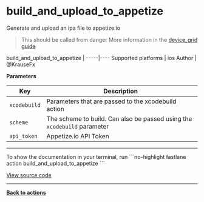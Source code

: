 # build_and_upload_to_appetize


Generate and upload an ipa file to appetize.io




> This should be called from danger
More information in the [device_grid guide](https://github.com/fastlane/fastlane/blob/master/fastlane/lib/fastlane/actions/device_grid/README.md)


build_and_upload_to_appetize |
-----|----
Supported platforms | ios
Author | @KrauseFx





**Parameters**

Key | Description
----|------------
  `xcodebuild` | Parameters that are passed to the xcodebuild action
  `scheme` | The scheme to build. Can also be passed using the `xcodebuild` parameter
  `api_token` | Appetize.io API Token




<hr />
To show the documentation in your terminal, run
```no-highlight
fastlane action build_and_upload_to_appetize
```

<a href="https://github.com/fastlane/fastlane/blob/master/fastlane/lib/fastlane/actions/build_and_upload_to_appetize.rb" target="_blank">View source code</a>

<hr />

<a href="/actions"><b>Back to actions</b></a>
